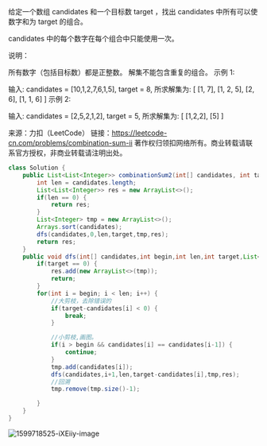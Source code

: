 给定一个数组 candidates 和一个目标数 target ，找出 candidates 中所有可以使数字和为 target 的组合。

candidates 中的每个数字在每个组合中只能使用一次。

说明：

所有数字（包括目标数）都是正整数。
解集不能包含重复的组合。 
示例 1:

输入: candidates = [10,1,2,7,6,1,5], target = 8,
所求解集为:
[
  [1, 7],
  [1, 2, 5],
  [2, 6],
  [1, 1, 6]
]
示例 2:

输入: candidates = [2,5,2,1,2], target = 5,
所求解集为:
[
  [1,2,2],
  [5]
]

来源：力扣（LeetCode）
链接：https://leetcode-cn.com/problems/combination-sum-ii
著作权归领扣网络所有。商业转载请联系官方授权，非商业转载请注明出处。

```java
class Solution {
    public List<List<Integer>> combinationSum2(int[] candidates, int target) {
        int len = candidates.length;
        List<List<Integer>> res = new ArrayList<>();
        if(len == 0) {
            return res;
        }
        List<Integer> tmp = new ArrayList<>();
        Arrays.sort(candidates);
        dfs(candidates,0,len,target,tmp,res);
        return res;
    }
    public void dfs(int[] candidates,int begin,int len,int target,List<Integer> tmp,List<List<Integer>> res) {
        if(target == 0) {
            res.add(new ArrayList<>(tmp));
            return;
        }
        for(int i = begin; i < len; i++) {
            //大剪枝，去除错误的
            if(target-candidates[i] < 0) {
                break;
            }

            //小剪枝,画图。
            if(i > begin && candidates[i] == candidates[i-1]) {
                continue;
            }
            tmp.add(candidates[i]);
            dfs(candidates,i+1,len,target-candidates[i],tmp,res);
            //回溯
            tmp.remove(tmp.size()-1);

        }
    }
}
```

![1599718525-iXEiiy-image](http://cdn.qingtianblog.com/pic/2020/10/01/1599718525-iXEiiy-image.png)

